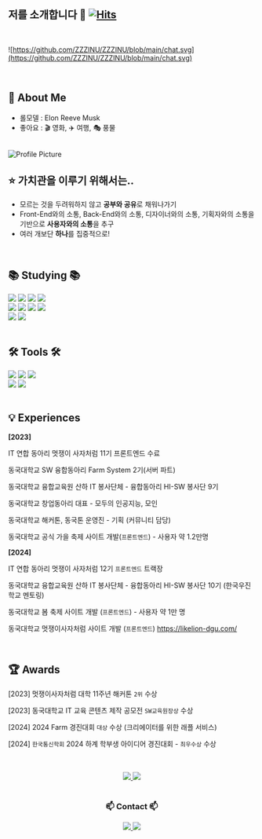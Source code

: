 ## 저를 소개합니다 👋 [![Hits](https://hits.seeyoufarm.com/api/count/incr/badge.svg?url=https%3A%2F%2Fgithub.com%2FZZZINU&count_bg=%2379C83D&title_bg=%23555555&icon=&icon_color=%23E7E7E7&title=hits&edge_flat=false)](https://hits.seeyoufarm.com)

<br>

<!-- 메시지 형식의 자기소개 --> 
![https://github.com/ZZZINU/ZZZINU/blob/main/chat.svg](https://github.com/ZZZINU/ZZZINU/blob/main/chat.svg)

<br>

<!-- About Me --> 
## 👤 About Me

- 롤모델 : Elon Reeve Musk
- 좋아요 : 🎬 영화, ✈️ 여행, 🎭 풍물

<br>


<img src="https://github.com/cie10/cie10/raw/main/유진이.png" alt="Profile Picture"  />

<!-- 가치관을 이루기 위해서는 -->
## ⭐️ 가치관을 이루기 위해서는..

- 모르는 것을 두려워하지 않고 **공부와 공유**로 채워나가기
- Front-End와의 소통, Back-End와의 소통, 디자이너와의 소통, 기획자와의 소통을 기반으로 **사용자와의 소통**을 추구
- 여러 개보단 **하나**를 집중적으로!

<br>

<!-- Studying -->
## 📚 Studying 📚
<div align="left">
  <img src="https://img.shields.io/badge/react-20232a.svg?style=for-the-badge&logo=react&logoColor=61DAFB" />
  <img src="https://img.shields.io/badge/javascript-F7DF1E.svg?style=for-the-badge&logo=javascript&logoColor=20232a" />
  <img src="https://img.shields.io/badge/html5-E34F26.svg?style=for-the-badge&logo=html5&logoColor=white" />
  <img src="https://img.shields.io/badge/css3-1572B6.svg?style=for-the-badge&logo=css3&logoColor=white" />
</div>

<div align="left">
  <img src="https://img.shields.io/badge/typescript-007ACC.svg?style=for-the-badge&logo=typescript&logoColor=white" />
  <img src="https://img.shields.io/badge/java-007396?style=for-the-badge&logo=java&logoColor=white" />    
  <img src="https://img.shields.io/badge/spring-6DB33F?style=for-the-badge&logo=spring&logoColor=white" />
  <img src="https://img.shields.io/badge/Amazon_AWS-232F3E?style=for-the-badge&logo=amazon-aws&logoColor=white" />

</div>

<div align="left">
  <img src="https://img.shields.io/badge/MySQL-4479A1?style=for-the-badge&logo=MySQL&logoColor=white">
  <img src="https://img.shields.io/badge/Python-3776AB?style=for-the-badge&logo=Python&logoColor=white">
</div>

<br>

<!-- Tools -->
## 🛠 Tools 🛠
<div align="left">
  <img src="https://img.shields.io/badge/git-F05033.svg?style=for-the-badge&logo=git&logoColor=white" />
  <img src="https://img.shields.io/badge/github-181717.svg?style=for-the-badge&logo=github&logoColor=white" />
  <img src="https://img.shields.io/badge/Notion-F3F3F3.svg?style=for-the-badge&logo=notion&logoColor=black" />
</div>

<div align="left">
  <img src="https://img.shields.io/badge/Slack-4A154B?style=for-the-badge&logo=Slack&logoColor=white">
  <img src="https://img.shields.io/badge/figma-F24E1E.svg?style=for-the-badge&logo=figma&logoColor=white" />
</div>

<br>

<!-- Experiences -->
## 💡 Experiences

**[2023]**

IT 연합 동아리 멋쟁이 사자처럼 11기 프론트엔드 수료

동국대학교 SW 융합동아리 Farm System 2기(서버 파트)

동국대학교 융합교육원 산하 IT 봉사단체 - 융합동아리 HI-SW 봉사단 9기

동국대학교 창업동아리 대표 - 모두의 인공지능, 모인

동국대학교 해커톤, 동국톤 운영진 - 기획 (커뮤니티 담당) 

동국대학교 공식 가을 축제 사이트 개발(`프론트엔드`) - 사용자 약 1.2만명

**[2024]**

IT 연합 동아리 멋쟁이 사자처럼 12기 `프론트엔드` 트랙장

동국대학교 융합교육원 산하 IT 봉사단체 - 융합동아리 HI-SW 봉사단 10기 (한국우진학교 멘토링)

동국대학교 봄 축제 사이트 개발 (`프론트엔드`) - 사용자 약 1만 명 

동국대학교 멋쟁이사자처럼 사이트 개발 (`프론트엔드`) https://likelion-dgu.com/

<br>

<!-- Awards -->

## 🏆 Awards

[2023] 멋쟁이사자처럼 대학 11주년 해커톤 `2위` 수상

[2023] 동국대학교 IT 교육 콘텐츠 제작 공모전 `SW교육원장상` 수상

[2024] 2024 Farm 경진대회 `대상` 수상 (크리에이터를 위한 래플 서비스)

[2024] `한국통신학회` 2024 하계 학부생 아이디어 경진대회 - `최우수상` 수상

<br>
<br>



<!-- zzzinu's profile -->
<div align="center">
  <a href="https://github.com/anuraghazra/github-readme-stats">
    <img src="https://github-readme-stats.vercel.app/api?username=ZZZINU&show_icons=true&theme=material-palenight&hide_border=true&bg_color=20232a&icon_color=E3E3E3A8&text_color=fff&title_color=918FE0&count_private=true" width="48%" />
  </a>
  <img src="https://github-readme-stats.vercel.app/api/top-langs/?username=ZZZINU&layout=compact&theme=material-palenight" width="36.5%"/>
</div>

<br>



<!-- Contact (연락) -->

<h3 align="center">📫 Contact 📫</h3>
<div align="center">
  <a href="mailto:nnjin987@gmail.com">
    <img
      src="https://img.shields.io/badge/nnjin987@gmail.com-D14836?style=for-the-badge&logo=gmail&logoColor=white"/>
  </a>
  <a href="https://www.instagram.com/e_u_zin?igsh=MWljM2FzbXRjY3Bkdw==">
  <img src="https://img.shields.io/badge/Instagram-E4405F?style=for-the-badge&logo=instagram&logoColor=white" />
  </a>
</div>



<!--
![](https://raw.githubusercontent.com/ZZZINU/github-stats/output/generated/languages.svg)
—>

<!--
**ZZZINU/ZZZINU** is a ✨ _special_ ✨ repository because its `README.md` (this file) appears on your GitHub profile.

Here are some ideas to get you started:

- 🔭 I’m currently working on ...
- 🌱 I’m currently learning ...
- 👯 I’m looking to collaborate on ...
- 🤔 I’m looking for help with ...
- 💬 Ask me about ...
- 📫 How to reach me: ...
- 😄 Pronouns: …
- ⚡ Fun fact: …
—>
<!— issue test —>
